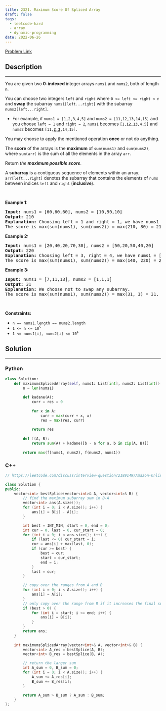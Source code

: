 ```yaml
---
title: 2321. Maximum Score Of Spliced Array
draft: false
tags: 
  - leetcode-hard
  - array
  - dynamic-programming
date: 2022-06-26
---
```


[Problem Link](https://leetcode.com/problems/maximum-score-of-spliced-array/)

## Description

---
<p>You are given two <strong>0-indexed</strong> integer arrays <code>nums1</code> and <code>nums2</code>, both of length <code>n</code>.</p>

<p>You can choose two integers <code>left</code> and <code>right</code> where <code>0 &lt;= left &lt;= right &lt; n</code> and <strong>swap</strong> the subarray <code>nums1[left...right]</code> with the subarray <code>nums2[left...right]</code>.</p>

<ul>
	<li>For example, if <code>nums1 = [1,2,3,4,5]</code> and <code>nums2 = [11,12,13,14,15]</code> and you choose <code>left = 1</code> and <code>right = 2</code>, <code>nums1</code> becomes <code>[1,<strong><u>12,13</u></strong>,4,5]</code> and <code>nums2</code> becomes <code>[11,<strong><u>2,3</u></strong>,14,15]</code>.</li>
</ul>

<p>You may choose to apply the mentioned operation <strong>once</strong> or not do anything.</p>

<p>The <strong>score</strong> of the arrays is the <strong>maximum</strong> of <code>sum(nums1)</code> and <code>sum(nums2)</code>, where <code>sum(arr)</code> is the sum of all the elements in the array <code>arr</code>.</p>

<p>Return <em>the <strong>maximum possible score</strong></em>.</p>

<p>A <strong>subarray</strong> is a contiguous sequence of elements within an array. <code>arr[left...right]</code> denotes the subarray that contains the elements of <code>nums</code> between indices <code>left</code> and <code>right</code> (<strong>inclusive</strong>).</p>

<p>&nbsp;</p>
<p><strong class="example">Example 1:</strong></p>

<pre>
<strong>Input:</strong> nums1 = [60,60,60], nums2 = [10,90,10]
<strong>Output:</strong> 210
<strong>Explanation:</strong> Choosing left = 1 and right = 1, we have nums1 = [60,<u><strong>90</strong></u>,60] and nums2 = [10,<u><strong>60</strong></u>,10].
The score is max(sum(nums1), sum(nums2)) = max(210, 80) = 210.</pre>

<p><strong class="example">Example 2:</strong></p>

<pre>
<strong>Input:</strong> nums1 = [20,40,20,70,30], nums2 = [50,20,50,40,20]
<strong>Output:</strong> 220
<strong>Explanation:</strong> Choosing left = 3, right = 4, we have nums1 = [20,40,20,<u><strong>40,20</strong></u>] and nums2 = [50,20,50,<u><strong>70,30</strong></u>].
The score is max(sum(nums1), sum(nums2)) = max(140, 220) = 220.
</pre>

<p><strong class="example">Example 3:</strong></p>

<pre>
<strong>Input:</strong> nums1 = [7,11,13], nums2 = [1,1,1]
<strong>Output:</strong> 31
<strong>Explanation:</strong> We choose not to swap any subarray.
The score is max(sum(nums1), sum(nums2)) = max(31, 3) = 31.
</pre>

<p>&nbsp;</p>
<p><strong>Constraints:</strong></p>

<ul>
	<li><code>n == nums1.length == nums2.length</code></li>
	<li><code>1 &lt;= n &lt;= 10<sup>5</sup></code></li>
	<li><code>1 &lt;= nums1[i], nums2[i] &lt;= 10<sup>4</sup></code></li>
</ul>


## Solution

---
### Python
``` py title='maximum-score-of-spliced-array'
class Solution:
    def maximumsSplicedArray(self, nums1: List[int], nums2: List[int]) -> int:
        n = len(nums1)
        
        def kadane(A):
            curr = res = 0
            
            for x in A:
                curr = max(curr + x, x)
                res = max(res, curr)
            
            return res
        
        def f(A, B):
            return sum(A) + kadane([b - a for a, b in zip(A, B)])
        
        return max(f(nums1, nums2), f(nums2, nums1))
```
### C++
``` cpp title='maximum-score-of-spliced-array'
// https://leetcode.com/discuss/interview-question/2189149/Amazon-Online-Assessment-Questions

class Solution {
public:
    vector<int> bestSplice(vector<int>& A, vector<int>& B) {
        // find the maximum subarray sum in B-A
        vector<int> ans(A.size());
        for (int i = 0; i < A.size(); i++) {
            ans[i] = B[i] - A[i];
        }

        int best = INT_MIN, start = 0, end = 0;
        int cur = 0, last = 0, cur_start = 0;
        for (int i = 0; i < ans.size(); i++) {
            if (last <= 0) cur_start = i;
            cur = ans[i] + max(last, 0);
            if (cur >= best) {
                best = cur;
                start = cur_start;
                end = i;
            }
            last = cur;
        }

        // copy over the ranges from A and B
        for (int i = 0; i < A.size(); i++) {
            ans[i] = A[i];
        }
        // only copy over the range from B if it increases the final sum
        if (best > 0) {
            for (int i = start; i <= end; i++) {
                ans[i] = B[i];
            }
        }
        return ans;
    }
    
    int maximumsSplicedArray(vector<int>& A, vector<int>& B) {
        vector<int> A_res = bestSplice(A, B);
        vector<int> B_res = bestSplice(B, A);

        // return the larger sum
        int A_sum = 0, B_sum = 0;
        for (int i = 0; i < A.size(); i++) {
            A_sum += A_res[i];
            B_sum += B_res[i];
        }

        return A_sum > B_sum ? A_sum : B_sum;
    }
};


```

